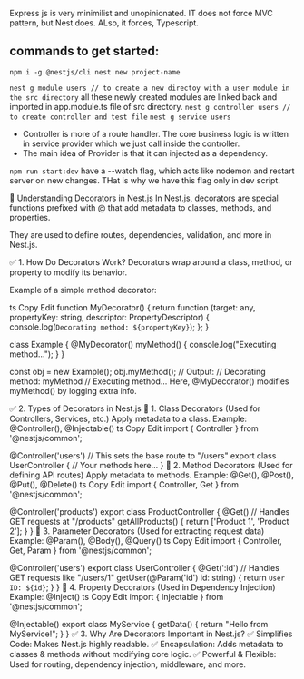 Express js is very minimilist and unopinionated. IT does not force MVC pattern, but Nest does. ALso, it forces, Typescript.

## commands to get started:

`npm i -g @nestjs/cli
nest new project-name`

`nest g module users // to create a new directoy with a user module in the src directory`
all these newly created modules are linked back and imported in app.module.ts file of src directory.
`nest g controller users // to create controller and test file`
`nest g service users`

- Controller is more of a route handler. The core business logic is written in service provider which we just call inside the controller.
- The main idea of Provider is that it can injected as a dependency.

`npm run start:dev` have a --watch flag, which acts like nodemon and restart server on new changes. THat is why we have this flag only in dev script.

🔹 Understanding Decorators in Nest.js
In Nest.js, decorators are special functions prefixed with @ that add metadata to classes, methods, and properties.

They are used to define routes, dependencies, validation, and more in Nest.js.

✅ 1. How Do Decorators Work?
Decorators wrap around a class, method, or property to modify its behavior.

Example of a simple method decorator:

ts
Copy
Edit
function MyDecorator() {
return function (target: any, propertyKey: string, descriptor: PropertyDescriptor) {
console.log(`Decorating method: ${propertyKey}`);
};
}

class Example {
@MyDecorator()
myMethod() {
console.log("Executing method...");
}
}

const obj = new Example();
obj.myMethod();
// Output:
// Decorating method: myMethod
// Executing method...
Here, @MyDecorator() modifies myMethod() by logging extra info.

✅ 2. Types of Decorators in Nest.js
📌 1. Class Decorators (Used for Controllers, Services, etc.)
Apply metadata to a class.
Example: @Controller(), @Injectable()
ts
Copy
Edit
import { Controller } from '@nestjs/common';

@Controller('users') // This sets the base route to "/users"
export class UserController {
// Your methods here...
}
📌 2. Method Decorators (Used for defining API routes)
Apply metadata to methods.
Example: @Get(), @Post(), @Put(), @Delete()
ts
Copy
Edit
import { Controller, Get } from '@nestjs/common';

@Controller('products')
export class ProductController {
@Get() // Handles GET requests at "/products"
getAllProducts() {
return ['Product 1', 'Product 2'];
}
}
📌 3. Parameter Decorators (Used for extracting request data)
Example: @Param(), @Body(), @Query()
ts
Copy
Edit
import { Controller, Get, Param } from '@nestjs/common';

@Controller('users')
export class UserController {
@Get(':id') // Handles GET requests like "/users/1"
getUser(@Param('id') id: string) {
return `User ID: ${id}`;
}
}
📌 4. Property Decorators (Used in Dependency Injection)
Example: @Inject()
ts
Copy
Edit
import { Injectable } from '@nestjs/common';

@Injectable()
export class MyService {
getData() {
return "Hello from MyService!";
}
}
✅ 3. Why Are Decorators Important in Nest.js?
✅ Simplifies Code: Makes Nest.js highly readable.
✅ Encapsulation: Adds metadata to classes & methods without modifying core logic.
✅ Powerful & Flexible: Used for routing, dependency injection, middleware, and more.

